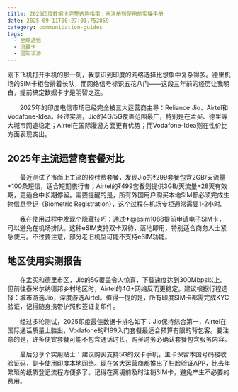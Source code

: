```yaml
---
title: 2025印度数据卡完整选购指南：从注册到使用的实操手册
date: 2025-09-11T00:27:01.752859
category: communication-guides
tags:
  - 全球通信
  - 流量卡
  - 国际漫游
---
```


刚下飞机打开手机的那一刻，我意识到印度的网络选择比想象中复杂得多。德里机场的SIM卡柜台排着长队，而网络信号标识五花八门——这段三年前的经历让我明白，提前搞定数据卡才是明智之选。

　　2025年的印度电信市场已经完全被三大运营商主导：Reliance Jio、Airtel和Vodafone-Idea。经过实测，Jio的4G/5G覆盖范围最广，特别是在孟买、德里等大城市网速稳定；Airtel在国际漫游方面更有优势；而Vodafone-Idea则在性价比方面表现突出。

## 2025年主流运营商套餐对比

　　最近测试了市面上主流的预付费套餐，发现Jio的₹299套餐包含2GB/天流量+100条短信，适合短期旅行者；Airtel的₹499套餐则提供3GB/天流量+28天有效期，更适合中长期停留。需要提醒的是，所有外国用户购买本地SIM都必须完成生物信息登记（Biometric Registration），这个过程在机场专柜通常需要1-2小时。

　　我在使用过程中发现个隐藏技巧：通过✈[@esim1088](https://t.me/s/esim1088)提前申请电子SIM卡，可以避免在机场排队。这种eSIM支持双卡双待，落地即用，特别适合商务人士紧急使用。不过要注意，部分老旧机型可能不支持eSIM功能。

## 地区使用实测报告

　　在孟买和德里市区，Jio的5G覆盖令人惊喜，下载速度达到300Mbps以上。但前往泰米尔纳德邦乡村地区时，Airtel的4G+网络反而更稳定。建议根据行程选择：城市游选Jio，深度游选Airtel。值得一提的是，所有印度SIM卡都需完成KYC验证，记得随身携带护照和签证复印件。

　　经过多轮测试，2025印度最佳数据卡排名如下：Jio保持综合第一，Airtel在国际通话质量上胜出，Vodafone的₹199入门套餐最适合预算有限的背包客。要注意的是，许多便宜套餐可能不包含通话时长，购买时务必确认套餐包含服务内容。

　　最后分享个实用贴士：建议购买支持5G的双卡手机，主卡保留本国号码接收验证码，副卡使用印度本地网络。现在各大运营商都推出了扫脸验证APP，比去年繁琐的纸质登记流程方便多了。记得在离境前及时注销SIM卡，避免产生不必要的费用。